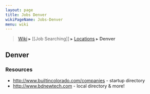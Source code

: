 ```yaml
---
layout: page
title: Jobs Denver
wikiPageName: Jobs-Denver
menu: wiki
---
```


> [Wiki](Home) ▸ [[Job Searching]] ▸ [Locations](Jobs-Locations) ▸ **Denver**

## Denver

### Resources

* http://www.builtincolorado.com/companies  - startup directory
* http://www.bdnewtech.com - local directory & more!
